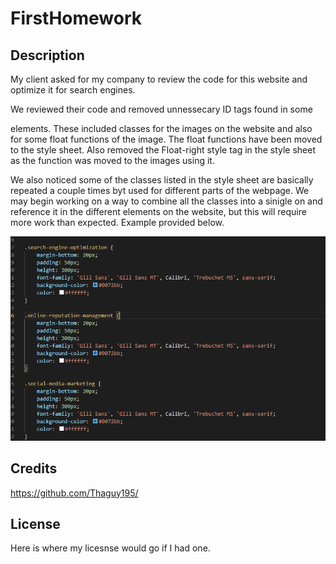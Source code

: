 # FirstHomework

## Description 

My client asked for my company to review the code for this website and optimize it for search engines.

We reviewed their code and removed unnessecary ID tags found in some <div> elements. These included classes for the images on the website and also for some float functions of the image. 
The float functions have been moved to the style sheet. Also removed the Float-right style tag in the style sheet as the function was moved to the images using it.

We also noticed some of the classes listed in the style sheet are basically repeated a couple times byt used for different parts of the webpage. We may begin working on a way to combine 
all the classes into a sinigle on and reference it in the different elements on the website, but this will require more work than expected. Example provided below.

![alt text](./assets/images/exampleDUP.PNG)

## Credits

https://github.com/Thaguy195/


## License

Here is where my licesnse would go if I had one.



